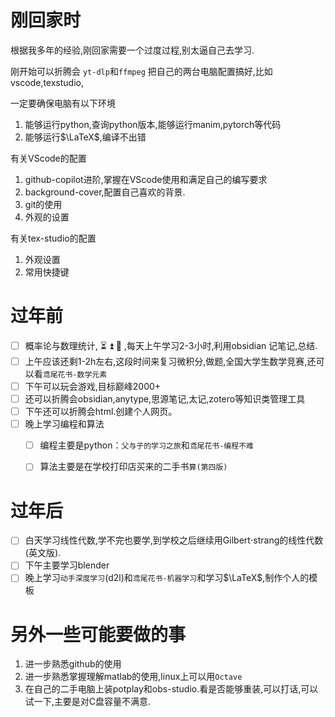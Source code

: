 # 刚回家时
根据我多年的经验,刚回家需要一个过度过程,别太逼自己去学习.

刚开始可以折腾会 `yt-dlp`和`ffmpeg`
把自己的两台电脑配置搞好,比如vscode,texstudio,

一定要确保电脑有以下环境
1. 能够运行python,查询python版本,能够运行manim,pytorch等代码
2. 能够运行$\LaTeX$,编译不出错

有关VScode的配置
1. github-copilot进阶,掌握在VScode使用和满足自己的编写要求
2. background-cover,配置自己喜欢的背景.
3. git的使用
4. 外观的设置

有关tex-studio的配置
1. 外观设置
2. 常用快捷键
# 过年前

- [ ] 概率论与数理统计, ⏳ ⏫ 🏁  ,每天上午学习2-3小时,利用obsidian 记笔记,总结.
- [ ] 上午应该还剩1-2h左右,这段时间来复习微积分,做题,全国大学生数学竞赛,还可以看`鸢尾花书-数学元素`
- [ ] 下午可以玩会游戏,目标巅峰2000+
- [ ] 还可以折腾会obsidian,anytype,思源笔记,太记,zotero等知识类管理工具
- [ ] 下午还可以折腾会html.创建个人网页。
- [ ] 晚上学习编程和算法
	- [ ] 编程主要是python：`父与子的学习之旅`和`鸢尾花书-编程不难`
	- [ ] 算法主要是在学校打印店买来的二手书`算(第四版)`


# 过年后
- [ ] 白天学习线性代数,学不完也要学,到学校之后继续用Gilbert$\cdot$strang的线性代数(英文版).
- [ ] 下午主要学习blender
- [ ] 晚上学习`动手深度学习`(d2l)和`鸢尾花书-机器学习`和学习$\LaTeX$,制作个人的模板

# 另外一些可能要做的事
1. 进一步熟悉github的使用
2. 进一步熟悉掌握理解matlab的使用,linux上可以用`Octave`
3. 在自己的二手电脑上装potplay和obs-studio.看是否能够重装,可以打话,可以试一下,主要是对C盘容量不满意.
